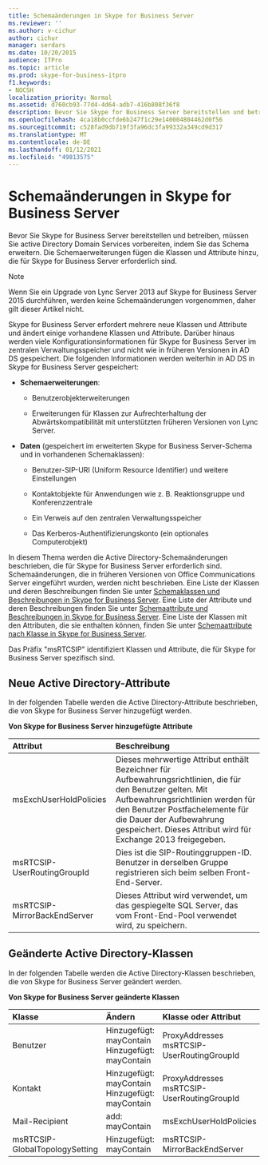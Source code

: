 ```yaml
---
title: Schemaänderungen in Skype for Business Server
ms.reviewer: ''
ms.author: v-cichur
author: cichur
manager: serdars
ms.date: 10/20/2015
audience: ITPro
ms.topic: article
ms.prod: skype-for-business-itpro
f1.keywords:
- NOCSH
localization_priority: Normal
ms.assetid: d760cb93-77d4-4d64-adb7-416b808f36f8
description: Bevor Sie Skype for Business Server bereitstellen und betreiben, müssen Sie active Directory Domain Services vorbereiten, indem Sie das Schema erweitern. Die Schemaerweiterungen fügen die Klassen und Attribute hinzu, die für Skype for Business Server erforderlich sind.
ms.openlocfilehash: 4ca18b0ccfde6b247f1c29e140004804462d0f56
ms.sourcegitcommit: c528fad9db719f3fa96dc3fa99332a349cd9d317
ms.translationtype: MT
ms.contentlocale: de-DE
ms.lasthandoff: 01/12/2021
ms.locfileid: "49813575"
---
```

# <a name="schema-changes-in-skype-for-business-server"></a>Schemaänderungen in Skype for Business Server
 
Bevor Sie Skype for Business Server bereitstellen und betreiben, müssen Sie active Directory Domain Services vorbereiten, indem Sie das Schema erweitern. Die Schemaerweiterungen fügen die Klassen und Attribute hinzu, die für Skype for Business Server erforderlich sind.

> [!NOTE]
> Wenn Sie ein Upgrade von Lync Server 2013 auf Skype for Business Server 2015 durchführen, werden keine Schemaänderungen vorgenommen, daher gilt dieser Artikel nicht.
  
Skype for Business Server erfordert mehrere neue Klassen und Attribute und ändert einige vorhandene Klassen und Attribute. Darüber hinaus werden viele Konfigurationsinformationen für Skype for Business Server im zentralen Verwaltungsspeicher und nicht wie in früheren Versionen in AD DS gespeichert. Die folgenden Informationen werden weiterhin in AD DS in Skype for Business Server gespeichert:
  
- **Schemaerweiterungen**:
    
  - Benutzerobjekterweiterungen
    
  - Erweiterungen für Klassen zur Aufrechterhaltung der Abwärtskompatibilität mit unterstützten früheren Versionen von Lync Server.
    
- **Daten** (gespeichert im erweiterten Skype for Business Server-Schema und in vorhandenen Schemaklassen):
    
  - Benutzer-SIP-URI (Uniform Resource Identifier) und weitere Einstellungen
    
  - Kontaktobjekte für Anwendungen wie z. B. Reaktionsgruppe und Konferenzzentrale
    
  - Ein Verweis auf den zentralen Verwaltungsspeicher
    
  - Das Kerberos-Authentifizierungskonto (ein optionales Computerobjekt)
    
In diesem Thema werden die Active Directory-Schemaänderungen beschrieben, die für Skype for Business Server erforderlich sind. Schemaänderungen, die in früheren Versionen von Office Communications Server eingeführt wurden, werden nicht beschrieben. Eine Liste der Klassen und deren Beschreibungen finden Sie unter [Schemaklassen und Beschreibungen in Skype for Business Server](schema-classes-and-descriptions.md). Eine Liste der Attribute und deren Beschreibungen finden Sie unter [Schemaattribute und Beschreibungen in Skype for Business Server](schema-attributes-and-descriptions.md). Eine Liste der Klassen mit den Attributen, die sie enthalten können, finden Sie unter [Schemaattribute nach Klasse in Skype for Business Server](schema-attributes-by-class.md).
  
Das Präfix "msRTCSIP" identifiziert Klassen und Attribute, die für Skype for Business Server spezifisch sind.
  
## <a name="new-active-directory-attributes"></a>Neue Active Directory-Attribute

In der folgenden Tabelle werden die Active Directory-Attribute beschrieben, die von Skype for Business Server hinzugefügt werden.
  
**Von Skype for Business Server hinzugefügte Attribute**

|**Attribut**|**Beschreibung**|
|:-----|:-----|
|msExchUserHoldPolicies  <br/> |Dieses mehrwertige Attribut enthält Bezeichner für Aufbewahrungsrichtlinien, die für den Benutzer gelten. Mit Aufbewahrungsrichtlinien werden für den Benutzer Postfachelemente für die Dauer der Aufbewahrung gespeichert. Dieses Attribut wird für Exchange 2013 freigegeben.  <br/> |
|msRTCSIP-UserRoutingGroupId  <br/> |Dies ist die SIP-Routinggruppen-ID. Benutzer in derselben Gruppe registrieren sich beim selben Front-End-Server.  <br/> |
|msRTCSIP-MirrorBackEndServer  <br/> |Dieses Attribut wird verwendet, um das gespiegelte SQL Server, das vom Front-End-Pool verwendet wird, zu speichern.  <br/> |
   
## <a name="modified-active-directory-classes"></a>Geänderte Active Directory-Klassen

In der folgenden Tabelle werden die Active Directory-Klassen beschrieben, die von Skype for Business Server geändert werden.
  
**Von Skype for Business Server geänderte Klassen**

|**Klasse**|**Ändern**|**Klasse oder Attribut**|
|:-----|:-----|:-----|
|Benutzer  <br/> |Hinzugefügt: mayContain  <br/> Hinzugefügt: mayContain  <br/> |ProxyAddresses  <br/> msRTCSIP-UserRoutingGroupId  <br/> |
|Kontakt  <br/> |Hinzugefügt: mayContain  <br/> Hinzugefügt: mayContain  <br/> |ProxyAddresses  <br/> msRTCSIP-UserRoutingGroupId  <br/> |
|Mail-Recipient  <br/> |add: mayContain  <br/> |msExchUserHoldPolicies  <br/> |
|msRTCSIP-GlobalTopologySetting  <br/> |Hinzugefügt: mayContain  <br/> |msRTCSIP-MirrorBackEndServer  <br/> |
   

